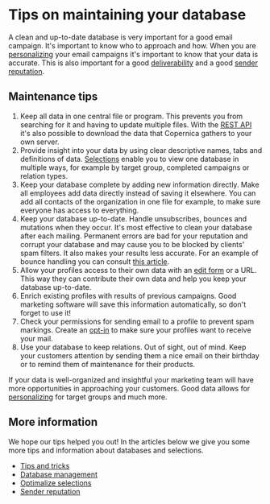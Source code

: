 # Tips on maintaining your database

A clean and up-to-date database is very important for a good email campaign. 
It's important to know who to approach and how. When you are [personalizing](./personalization)
your email campaigns it's important to know that your data is accurate.
This is also important for a good [deliverability](./deliverability "Deliverability") 
and a good [sender reputation](./sender-reputation "Sender reputation").

## Maintenance tips

1.  Keep all data in one central file or program. This prevents you from 
    searching for it and having to update multiple files. With the [REST API](./restv2/rest-api.md) 
    it's also possible to download the data that Copernica gathers to 
    your own server.
2.  Provide insight into your data by using clear descriptive names, tabs 
    and definitions of data. [Selections](selections-introduction) 
    enable you to view one database in multiple ways, for example by 
    target group, completed campaigns or relation types.
3.  Keep your database complete by adding new information directly. Make 
    all employees add data directly instead of saving it elsewhere. You 
    can add all contacts of the organization in one file for example, to 
    make sure everyone has access to everything.
4.  Keep your database up-to-date. Handle unsubscribes, bounces and 
    mutations when they occur. It's most effective to clean your database 
    after each mailing. Permanent errors are bad for your reputation and 
    corrupt your database and may cause you to be blocked by clients' spam 
    filters. It also makes your results less accurate. For an example of 
    bounce handling you can consult [this article](./automatically-process-bounces).
5.  Allow your profiles access to their own data with an [edit form](./webforms)
    or a URL. This way they can contribute their own data and help you 
    keep your database up-to-date.
6.  Enrich existing profiles with results of previous campaigns. Good 
    marketing software will save this information automatically, so don't 
    forget to use it!
7.  Check your permissions for sending email to a profile to prevent 
    spam markings. Create an [opt-in](./create-a-double-optin-for-new-subscribers) 
    to make sure your profiles want to receive your mail.
8.  Use your database to keep relations. Out of sight, out of mind. Keep 
    your customers attention by sending them a nice email on their birthday 
    or to remind them of maintenance for their products.

If your data is well-organized and insightful your marketing team will have 
more opportunities in approaching your customers. Good data allows for [personalizing](./personalization) 
for target groups and much more.

## More information

We hope our tips helped you out! In the articles below we give you some 
more tips and information about databases and selections.

* [Tips and tricks](./tips-and-tricks)
* [Database management](./database-introduction)
* [Optimalize selections](./selections-optimization)
* [Sender reputation](./sender-reputation)
